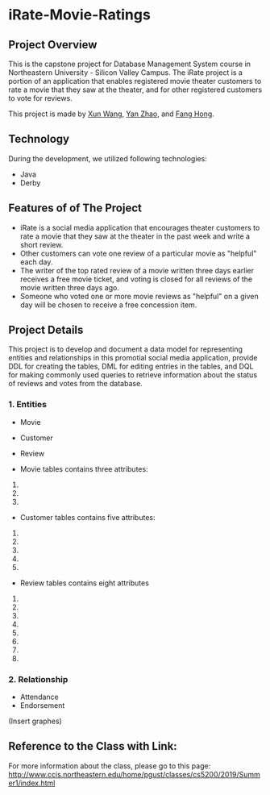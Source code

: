# iRate-Movie-Ratings
## Project Overview
This is the capstone project for Database Management System course in Northeastern University - Silicon Valley Campus. The iRate project is a portion of an application that enables registered movie theater customers to rate a movie that they saw at the theater, and for other registered customers to vote for reviews.


This project is made by [Xun Wang](https://xw321.github.io/), [Yan Zhao](https://yzhao430.github.io/), and [Fang Hong](https://sososummer88.github.io/).

## Technology
During the development, we utilized following technologies:
* Java
* Derby

## Features of of The Project
* iRate is a social media application that encourages theater customers to rate a movie that they saw at the theater in the past week and write a short review.
* Other customers can vote one review of a particular movie as "helpful" each day.
* The writer of the top rated review of a movie written three days earlier receives a free movie ticket, and voting is closed for all reviews of the movie written three days ago. 
* Someone who voted one or more movie reviews as "helpful" on a given day will be chosen to receive a free concession item. 

## Project Details
This project is to develop and document a data model for representing entities and relationships in this promotial social media application, provide DDL for creating the tables, DML for editing entries in the tables, and DQL for making commonly used queries to retrieve information about the status of reviews and votes from the database. 
### 1. Entities
* Movie
* Customer
* Review

* Movie tables contains three attributes:
1) 
2)
3)

* Customer tables contains five attributes:
1)
2)
3)
4)
5)

* Review tables contains eight attributes
1)
2)
3)
4)
5)
6)
7)
8)

### 2. Relationship
* Attendance
* Endorsement

(Insert graphes)

## Reference to the Class with Link:
For more information about the class, please go to this page:
http://www.ccis.northeastern.edu/home/pgust/classes/cs5200/2019/Summer1/index.html
